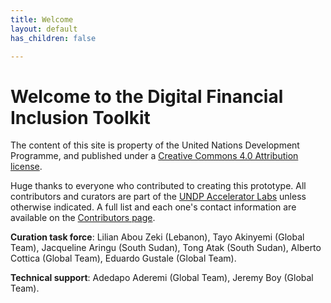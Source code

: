 ```yaml
---
title: Welcome
layout: default
has_children: false

---
```


# Welcome to the Digital Financial Inclusion Toolkit

The content of this site is property of the United Nations Development Programme, and published under a [Creative Commons 4.0 Attribution license](https://creativecommons.org/licenses/by/4.0/).

Huge thanks to everyone who contributed to creating this prototype. All contributors and curators are part of the [UNDP Accelerator Labs](https://acceleratorlabs.undp.org) unless otherwise indicated. A full list and each one's contact information are available on the [Contributors page](/Financial-inclusion-toolkit/Team.html). 

**Curation task force**: Lilian Abou  Zeki (Lebanon), Tayo Akinyemi (Global Team), Jacqueline Aringu (South Sudan), Tong Atak (South Sudan), Alberto Cottica (Global Team), Eduardo Gustale (Global Team).

**Technical support**: Adedapo Aderemi (Global Team), Jeremy Boy (Global Team).
